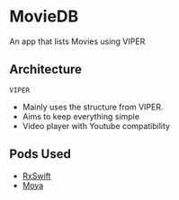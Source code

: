 # MovieDB

An app that lists Movies using VIPER

## Architecture

``VIPER``

- Mainly uses the structure from VIPER.
- Aims to keep everything simple
- Video player with Youtube compatibility

## Pods Used

- [RxSwift](https://github.com/ReactiveX/RxSwift)
- [Moya](https://github.com/Moya/Moya)

